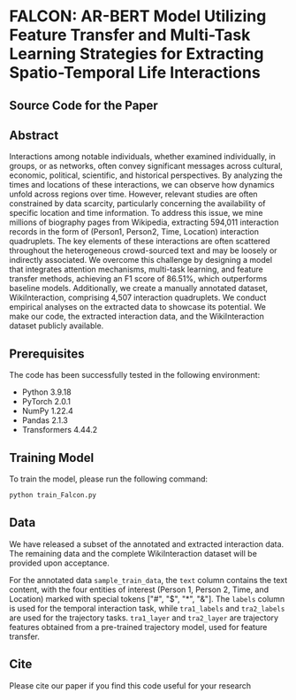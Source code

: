 # FALCON: AR-BERT Model Utilizing Feature Transfer and Multi-Task Learning Strategies for Extracting Spatio-Temporal Life Interactions

## Source Code for the Paper

## Abstract
Interactions among notable individuals, whether examined individually, in groups, or as networks, often convey significant messages across cultural, economic, political, scientific, and historical perspectives. By analyzing the times and locations of these interactions, we can observe how dynamics unfold across regions over time. However, relevant studies are often constrained by data scarcity, particularly concerning the availability of specific location and time information. To address this issue, we mine millions of biography pages from Wikipedia, extracting 594,011 interaction records in the form of (Person1, Person2, Time, Location) interaction quadruplets. The key elements of these interactions are often scattered throughout the heterogeneous crowd-sourced text and may be loosely or indirectly associated. We overcome this challenge by designing a model that integrates attention mechanisms, multi-task learning, and feature transfer methods, achieving an F1 score of 86.51%, which outperforms baseline models. Additionally, we create a manually annotated dataset, WikiInteraction, comprising 4,507 interaction quadruplets. We conduct empirical analyses on the extracted data to showcase its potential. We make our code, the extracted interaction data, and the WikiInteraction dataset publicly available.

## Prerequisites
The code has been successfully tested in the following environment:
- Python 3.9.18
- PyTorch 2.0.1
- NumPy 1.22.4
- Pandas 2.1.3
- Transformers 4.44.2

## Training Model
To train the model, please run the following command:

```bash
python train_Falcon.py
```

##  Data
 
We have released a subset of the annotated and extracted interaction data. The remaining data and the complete WikiInteraction dataset will be provided upon acceptance.

For the annotated data `sample_train_data`, the `text` column contains the text content, with the four entities of interest (Person 1, Person 2, Time, and Location) marked with special tokens ["#", "$", "*", "&"]. The `labels` column is used for the temporal interaction task, while `tra1_labels` and `tra2_labels` are used for the trajectory tasks. `tra1_layer` and `tra2_layer` are trajectory features obtained from a pre-trained trajectory model, used for feature transfer.

## Cite

Please cite our paper if you find this code useful for your research

